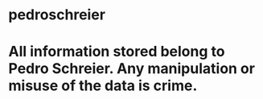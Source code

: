 # pedroschreier

# All information stored belong to Pedro Schreier. Any manipulation or misuse of the data is crime.
